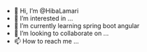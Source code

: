 - 👋 Hi, I’m @HibaLamari
- 👀 I’m interested in ...
- 🌱 I’m currently learning spring boot angular
- 💞️ I’m looking to collaborate on ...
- 📫 How to reach me ...

<!---
HibaLamari/HibaLamari is a ✨ special ✨ repository because its `README.md` (this file) appears on your GitHub profile.
You can click the Preview link to take a look at your changes.
--->
